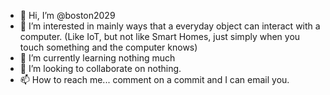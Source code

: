 - 👋 Hi, I’m @boston2029
- 👀 I’m interested in mainly ways that a everyday object can interact with a computer. (Like IoT, but not like Smart Homes, just simply when you touch something and the computer knows)
- 🌱 I’m currently learning nothing much
- 💞️ I’m looking to collaborate on nothing.
- 📫 How to reach me... comment on a commit and I can email you.

<!---
boston2029/boston2029 is a ✨ special ✨ repository because its `README.md` (this file) appears on your GitHub profile.
You can click the Preview link to take a look at your changes.
--->
